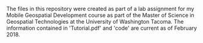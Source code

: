 The files in this repository were created as part of a lab assignment for my Mobile Geospatial Development course as part of the Master of Science in Geospatial Technologies at the University of Washington Tacoma. The information contained in 'Tutorial.pdf' and 'code' are current as of February 2018.

